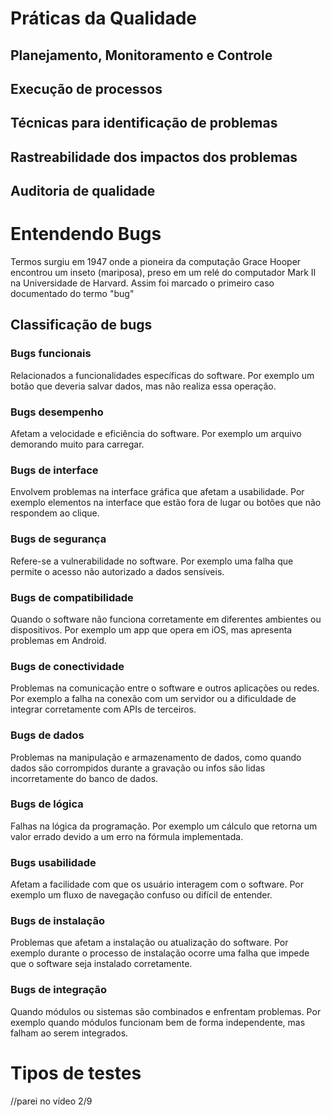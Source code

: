 
# Práticas da Qualidade

## Planejamento, Monitoramento e Controle

## Execução de processos

## Técnicas para identificação de problemas

## Rastreabilidade dos impactos dos problemas

## Auditoria de qualidade



# Entendendo Bugs

Termos surgiu em 1947 onde a pioneira da computação Grace Hooper encontrou um inseto (mariposa), preso em um relé do computador Mark II na Universidade de Harvard. Assim foi marcado o primeiro caso documentado do termo "bug"

## Classificação de bugs

### Bugs funcionais
Relacionados a funcionalidades específicas do software. Por exemplo um botão que deveria salvar dados, mas não realiza essa operação.

### Bugs desempenho
Afetam a velocidade e eficiência do software. Por exemplo um arquivo demorando muito para carregar.

### Bugs de interface
Envolvem problemas na interface gráfica que afetam a usabilidade. Por exemplo elementos na interface que estão fora de lugar ou botões que não respondem ao clique.

### Bugs de segurança
Refere-se a vulnerabilidade no software. Por exemplo uma falha que permite o acesso não autorizado a dados sensíveis.

### Bugs de compatibilidade
Quando o software não funciona corretamente em diferentes ambientes ou dispositivos. Por exemplo um app que opera em iOS, mas apresenta problemas em Android.

### Bugs de conectividade
Problemas na comunicação entre o software e outros aplicações ou redes. Por exemplo a falha na conexão com um servidor ou a dificuldade de integrar corretamente com APIs de terceiros.

### Bugs de dados
Problemas na manipulação e armazenamento de dados, como quando dados são corrompidos durante a gravação ou infos são lidas incorretamente do banco de dados.

### Bugs de lógica
Falhas na lógica da programação. Por exemplo um cálculo que retorna um valor errado devido a um erro na fórmula implementada.

### Bugs usabilidade
Afetam a facilidade com que os usuário interagem com o software. Por exemplo um fluxo de navegação confuso ou difícil de entender.

### Bugs de instalação
Problemas que afetam a instalação ou atualização do software. Por exemplo durante o processo de instalação ocorre uma falha que impede que o software seja instalado corretamente.

### Bugs de integração
Quando módulos ou sistemas são combinados e enfrentam problemas. Por exemplo quando módulos funcionam bem de forma independente, mas falham ao serem integrados. 


# Tipos de testes

//parei no vídeo 2/9


